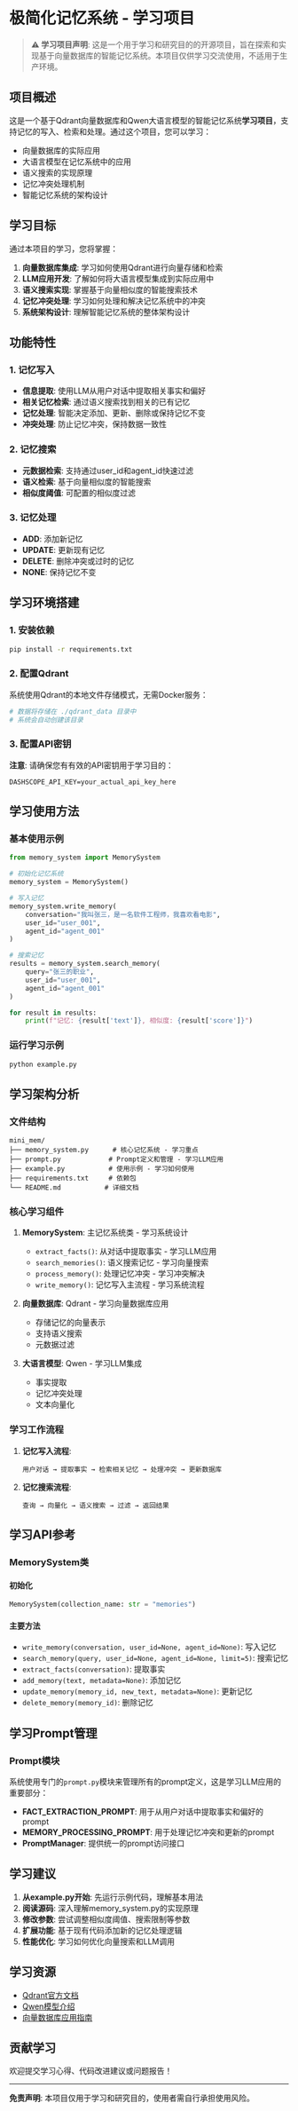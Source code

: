 # 极简化记忆系统 - 学习项目

> **⚠️ 学习项目声明**: 这是一个用于学习和研究目的的开源项目，旨在探索和实现基于向量数据库的智能记忆系统。本项目仅供学习交流使用，不适用于生产环境。

## 项目概述

这是一个基于Qdrant向量数据库和Qwen大语言模型的智能记忆系统**学习项目**，支持记忆的写入、检索和处理。通过这个项目，您可以学习：

- 向量数据库的实际应用
- 大语言模型在记忆系统中的应用
- 语义搜索的实现原理
- 记忆冲突处理机制
- 智能记忆系统的架构设计

## 学习目标

通过本项目的学习，您将掌握：

1. **向量数据库集成**: 学习如何使用Qdrant进行向量存储和检索
2. **LLM应用开发**: 了解如何将大语言模型集成到实际应用中
3. **语义搜索实现**: 掌握基于向量相似度的智能搜索技术
4. **记忆冲突处理**: 学习如何处理和解决记忆系统中的冲突
5. **系统架构设计**: 理解智能记忆系统的整体架构设计

## 功能特性

### 1. 记忆写入
- **信息提取**: 使用LLM从用户对话中提取相关事实和偏好
- **相关记忆检索**: 通过语义搜索找到相关的已有记忆
- **记忆处理**: 智能决定添加、更新、删除或保持记忆不变
- **冲突处理**: 防止记忆冲突，保持数据一致性

### 2. 记忆搜索
- **元数据检索**: 支持通过user_id和agent_id快速过滤
- **语义检索**: 基于向量相似度的智能搜索
- **相似度阈值**: 可配置的相似度过滤

### 3. 记忆处理
- **ADD**: 添加新记忆
- **UPDATE**: 更新现有记忆
- **DELETE**: 删除冲突或过时的记忆
- **NONE**: 保持记忆不变

## 学习环境搭建

### 1. 安装依赖

```bash
pip install -r requirements.txt
```

### 2. 配置Qdrant

系统使用Qdrant的本地文件存储模式，无需Docker服务：

```bash
# 数据将存储在 ./qdrant_data 目录中
# 系统会自动创建该目录
```

### 3. 配置API密钥

**注意**: 请确保您有有效的API密钥用于学习目的：

```
DASHSCOPE_API_KEY=your_actual_api_key_here
```

## 学习使用方法

### 基本使用示例

```python
from memory_system import MemorySystem

# 初始化记忆系统
memory_system = MemorySystem()

# 写入记忆
memory_system.write_memory(
    conversation="我叫张三，是一名软件工程师，我喜欢看电影",
    user_id="user_001",
    agent_id="agent_001"
)

# 搜索记忆
results = memory_system.search_memory(
    query="张三的职业",
    user_id="user_001",
    agent_id="agent_001"
)

for result in results:
    print(f"记忆: {result['text']}, 相似度: {result['score']}")
```

### 运行学习示例

```bash
python example.py
```

## 学习架构分析

### 文件结构

```
mini_mem/
├── memory_system.py      # 核心记忆系统 - 学习重点
├── prompt.py            # Prompt定义和管理 - 学习LLM应用
├── example.py           # 使用示例 - 学习如何使用
├── requirements.txt     # 依赖包
└── README.md           # 详细文档
```

### 核心学习组件

1. **MemorySystem**: 主记忆系统类 - 学习系统设计
   - `extract_facts()`: 从对话中提取事实 - 学习LLM应用
   - `search_memories()`: 语义搜索记忆 - 学习向量搜索
   - `process_memory()`: 处理记忆冲突 - 学习冲突解决
   - `write_memory()`: 记忆写入主流程 - 学习系统流程

2. **向量数据库**: Qdrant - 学习向量数据库应用
   - 存储记忆的向量表示
   - 支持语义搜索
   - 元数据过滤

3. **大语言模型**: Qwen - 学习LLM集成
   - 事实提取
   - 记忆冲突处理
   - 文本向量化

### 学习工作流程

1. **记忆写入流程**:
   ```
   用户对话 → 提取事实 → 检索相关记忆 → 处理冲突 → 更新数据库
   ```

2. **记忆搜索流程**:
   ```
   查询 → 向量化 → 语义搜索 → 过滤 → 返回结果
   ```

## 学习API参考

### MemorySystem类

#### 初始化
```python
MemorySystem(collection_name: str = "memories")
```

#### 主要方法

- `write_memory(conversation, user_id=None, agent_id=None)`: 写入记忆
- `search_memory(query, user_id=None, agent_id=None, limit=5)`: 搜索记忆
- `extract_facts(conversation)`: 提取事实
- `add_memory(text, metadata=None)`: 添加记忆
- `update_memory(memory_id, new_text, metadata=None)`: 更新记忆
- `delete_memory(memory_id)`: 删除记忆

## 学习Prompt管理

### Prompt模块

系统使用专门的`prompt.py`模块来管理所有的prompt定义，这是学习LLM应用的重要部分：

- **FACT_EXTRACTION_PROMPT**: 用于从用户对话中提取事实和偏好的prompt
- **MEMORY_PROCESSING_PROMPT**: 用于处理记忆冲突和更新的prompt
- **PromptManager**: 提供统一的prompt访问接口

## 学习建议

1. **从example.py开始**: 先运行示例代码，理解基本用法
2. **阅读源码**: 深入理解memory_system.py的实现原理
3. **修改参数**: 尝试调整相似度阈值、搜索限制等参数
4. **扩展功能**: 基于现有代码添加新的记忆处理逻辑
5. **性能优化**: 学习如何优化向量搜索和LLM调用

## 学习资源

- [Qdrant官方文档](https://qdrant.tech/documentation/)
- [Qwen模型介绍](https://github.com/QwenLM/Qwen)
- [向量数据库应用指南](https://www.pinecone.io/learn/)

## 贡献学习

欢迎提交学习心得、代码改进建议或问题报告！

---

**免责声明**: 本项目仅用于学习和研究目的，使用者需自行承担使用风险。

